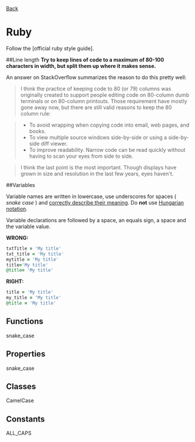 [Back](https://github.com/digiti/styleguides)
# Ruby

Follow the [official ruby style guide].

##Line length
**Try to keep lines of code to a maximum of 80-100 characters in width, but split them up where it makes sense.**  

An answer on StackOverflow summarizes the reason to do this pretty well:

> I think the practice of keeping code to 80 (or 79) columns was originally created to support people 
editing code on 80-column dumb terminals or on 80-column printouts. 
Those requirement have mostly gone away now, but there are still valid reasons to keep the 80 column rule:

>  * To avoid wrapping when copying code into email, web pages, and books.
>  * To view multiple source windows side-by-side or using a side-by-side diff viewer.
>  * To improve readability. Narrow code can be read quickly without having to scan your eyes from side to side.

> I think the last point is the most important. 
> Though displays have grown in size and resolution in the last few years, eyes haven't.


##Variables

Variable names are written in lowercase, use underscores for spaces ( _snake case_ ) and [correctly describe their meaning](http://37signals.com/svn/posts/3250-clarity-over-brevity-in-variable-and-method-names). Do **not** use [Hungarian notation](http://en.wikipedia.org/wiki/Hungarian_notation).

Variable declarations are followed by a space, an equals sign, a space and the variable value.

**WRONG:**
```Ruby
txtTitle = 'My title'
txt_title = 'My title'
mytitle = 'My title'
title='My title'
@title= 'My title'
```

**RIGHT:**
```Ruby
title = 'My title'
my_title = 'My title'
@title = 'My title'
```


## Functions
snake_case


## Properties
snake_case


## Classes
CamelCase


## Constants

ALL_CAPS
